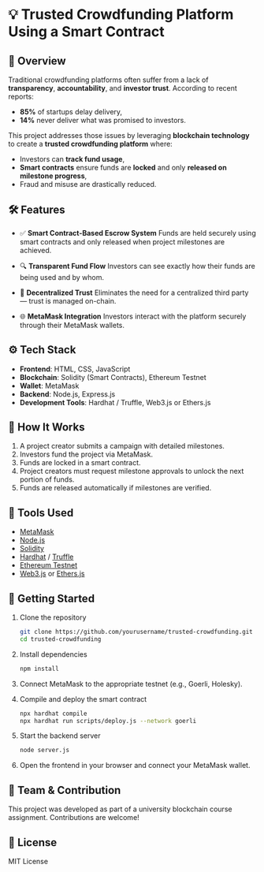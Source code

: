 # 💡 Trusted Crowdfunding Platform Using a Smart Contract

## 📌 Overview

Traditional crowdfunding platforms often suffer from a lack of **transparency**, **accountability**, and **investor trust**. According to recent reports:

* **85%** of startups delay delivery,
* **14%** never deliver what was promised to investors.

This project addresses those issues by leveraging **blockchain technology** to create a **trusted crowdfunding platform** where:

* Investors can **track fund usage**,
* **Smart contracts** ensure funds are **locked** and only **released on milestone progress**,
* Fraud and misuse are drastically reduced.

## 🛠️ Features

* ✅ **Smart Contract-Based Escrow System**
  Funds are held securely using smart contracts and only released when project milestones are achieved.

* 🔍 **Transparent Fund Flow**
  Investors can see exactly how their funds are being used and by whom.

* 🔐 **Decentralized Trust**
  Eliminates the need for a centralized third party — trust is managed on-chain.

* 🌐 **MetaMask Integration**
  Investors interact with the platform securely through their MetaMask wallets.

## ⚙️ Tech Stack

* **Frontend**: HTML, CSS, JavaScript
* **Blockchain**: Solidity (Smart Contracts), Ethereum Testnet
* **Wallet**: MetaMask
* **Backend**: Node.js, Express.js
* **Development Tools**: Hardhat / Truffle, Web3.js or Ethers.js

## 🧪 How It Works

1. A project creator submits a campaign with detailed milestones.
2. Investors fund the project via MetaMask.
3. Funds are locked in a smart contract.
4. Project creators must request milestone approvals to unlock the next portion of funds.
5. Funds are released automatically if milestones are verified.

## 🧰 Tools Used

* [MetaMask](https://metamask.io/)
* [Node.js](https://nodejs.org/)
* [Solidity](https://soliditylang.org/)
* [Hardhat](https://hardhat.org/) / [Truffle](https://trufflesuite.com/)
* [Ethereum Testnet](https://chainlist.org/)
* [Web3.js](https://web3js.readthedocs.io/) or [Ethers.js](https://docs.ethers.org/)

## 🚀 Getting Started

1. Clone the repository

   ```bash
   git clone https://github.com/yourusername/trusted-crowdfunding.git
   cd trusted-crowdfunding
   ```

2. Install dependencies

   ```bash
   npm install
   ```

3. Connect MetaMask to the appropriate testnet (e.g., Goerli, Holesky).

4. Compile and deploy the smart contract

   ```bash
   npx hardhat compile
   npx hardhat run scripts/deploy.js --network goerli
   ```

5. Start the backend server

   ```bash
   node server.js
   ```

6. Open the frontend in your browser and connect your MetaMask wallet.

## 👥 Team & Contribution

This project was developed as part of a university blockchain course assignment. Contributions are welcome!

## 📄 License

MIT License

